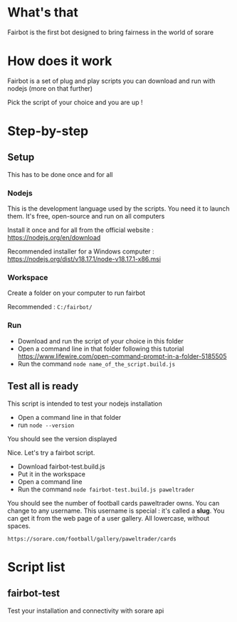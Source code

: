 # What's that

Fairbot is the first bot designed to bring fairness in the world of sorare

# How does it work

Fairbot is a set of plug and play scripts you can download and run with nodejs (more on that further)

Pick the script of your choice and you are up !

# Step-by-step

## Setup

This has to be done once and for all

### Nodejs

This is the development language used by the scripts. You need it to launch them. It's free, open-source and run on all computers

Install it once and for all from the official website : https://nodejs.org/en/download

Recommended installer for a Windows computer : https://nodejs.org/dist/v18.17.1/node-v18.17.1-x86.msi

### Workspace

Create a folder on your computer to run fairbot

Recommended : `C:/fairbot/`

### Run

* Download and run the script of your choice in this folder
* Open a command line in that folder following this tutorial https://www.lifewire.com/open-command-prompt-in-a-folder-5185505
* Run the command  `node name_of_the_script.build.js`


## Test all is ready

This script is intended to test your nodejs installation

* Open a command line in that folder
* run `node --version`

You should see the version displayed

Nice. Let's try a fairbot script.

* Download fairbot-test.build.js
* Put it in the workspace
* Open a command line
* Run the command  `node fairbot-test.build.js paweltrader`

You should see the number of football cards paweltrader owns. 
You can change to any username.
This username is special : it's called a **slug**. You can get it from the web page of a user gallery. All lowercase, without spaces.

`https://sorare.com/football/gallery/paweltrader/cards`

# Script list

## fairbot-test

Test your installation and connectivity with sorare api
